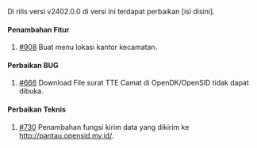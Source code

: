 Di rilis versi v2402.0.0 di versi ini terdapat perbaikan [isi disini].

#### Penambahan Fitur

1. [#908](https://github.com/OpenSID/OpenDK/issues/908) Buat menu lokasi kantor kecamatan.

#### Perbaikan BUG
 
1. [#666](https://github.com/OpenSID/OpenDK/issues/666) Download File surat TTE Camat di OpenDK/OpenSID tidak dapat dibuka.

#### Perbaikan Teknis

1. [#730](https://github.com/OpenSID/OpenDK/issues/730) Penambahan fungsi kirim data yang dikirim ke http://pantau.opensid.my.id/.